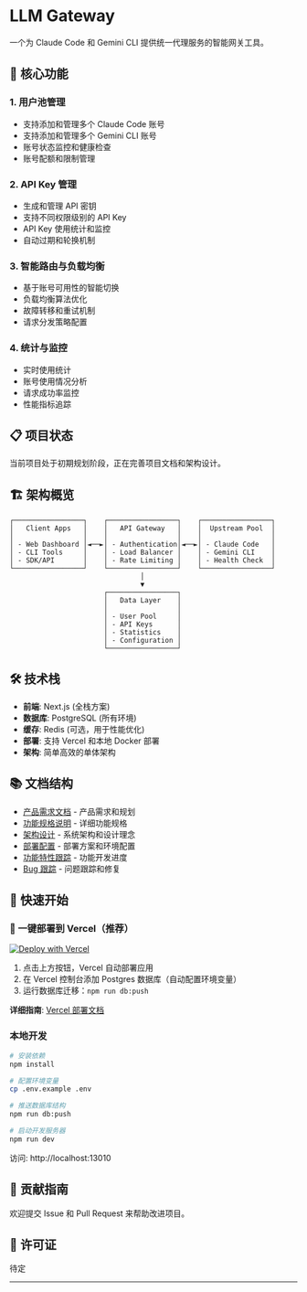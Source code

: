 # LLM Gateway


一个为 Claude Code 和 Gemini CLI 提供统一代理服务的智能网关工具。

## 🚀 核心功能

### 1. 用户池管理
- 支持添加和管理多个 Claude Code 账号
- 支持添加和管理多个 Gemini CLI 账号
- 账号状态监控和健康检查
- 账号配额和限制管理

### 2. API Key 管理
- 生成和管理 API 密钥
- 支持不同权限级别的 API Key
- API Key 使用统计和监控
- 自动过期和轮换机制

### 3. 智能路由与负载均衡
- 基于账号可用性的智能切换
- 负载均衡算法优化
- 故障转移和重试机制
- 请求分发策略配置

### 4. 统计与监控
- 实时使用统计
- 账号使用情况分析
- 请求成功率监控
- 性能指标追踪

## 📋 项目状态

当前项目处于初期规划阶段，正在完善项目文档和架构设计。

## 🏗️ 架构概览

```
┌─────────────────┐    ┌─────────────────┐    ┌─────────────────┐
│   Client Apps   │    │   API Gateway   │    │  Upstream Pool  │
│                 │    │                 │    │                 │
│ - Web Dashboard │◄──►│ - Authentication│◄──►│ - Claude Code   │
│ - CLI Tools     │    │ - Load Balancer │    │ - Gemini CLI    │
│ - SDK/API       │    │ - Rate Limiting │    │ - Health Check  │
└─────────────────┘    └─────────────────┘    └─────────────────┘
                                │
                                ▼
                       ┌─────────────────┐
                       │   Data Layer    │
                       │                 │
                       │ - User Pool     │
                       │ - API Keys      │
                       │ - Statistics    │
                       │ - Configuration │
                       └─────────────────┘
```

## 🛠️ 技术栈

- **前端**: Next.js (全栈方案)
- **数据库**: PostgreSQL (所有环境)
- **缓存**: Redis (可选，用于性能优化)
- **部署**: 支持 Vercel 和本地 Docker 部署
- **架构**: 简单高效的单体架构

## 📚 文档结构

- [产品需求文档](docs/PRD.md) - 产品需求和规划
- [功能规格说明](docs/SPECS.md) - 详细功能规格
- [架构设计](docs/ARCHITECTURE.md) - 系统架构和设计理念
- [部署配置](docs/DEPLOYMENT.md) - 部署方案和环境配置
- [功能特性跟踪](docs/FEATURES.md) - 功能开发进度
- [Bug 跟踪](docs/BUGS.md) - 问题跟踪和修复

## 🚦 快速开始

### 🌟 一键部署到 Vercel（推荐）

[![Deploy with Vercel](https://vercel.com/button)](https://vercel.com/new/clone?repository-url=https://github.com/your-username/llm-gateway)

1. 点击上方按钮，Vercel 自动部署应用
2. 在 Vercel 控制台添加 Postgres 数据库（自动配置环境变量）
3. 运行数据库迁移：`npm run db:push`

**详细指南**: [Vercel 部署文档](VERCEL_SETUP.md)

### 本地开发

```bash
# 安装依赖
npm install

# 配置环境变量
cp .env.example .env

# 推送数据库结构
npm run db:push

# 启动开发服务器
npm run dev
```

访问: http://localhost:13010

## 🤝 贡献指南

欢迎提交 Issue 和 Pull Request 来帮助改进项目。

## 📄 许可证

待定

---